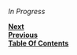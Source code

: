 *In Progress*

**[Next](/projects/nextgen-modding/CrateIt.md)**  
**[Previous](/projects/nextgen-modding/Pivot.md)**  
**[Table Of Contents](/README.md)**
